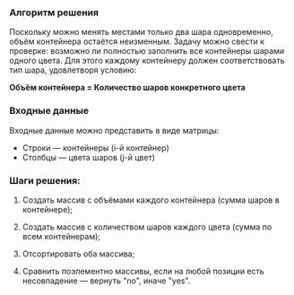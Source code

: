 ### Алгоритм решения
Поскольку можно менять местами только два шара одновременно, объём контейнера остаётся неизменным. Задачу можно свести к проверке: возможно ли полностью заполнить все контейнеры шарами одного цвета. Для этого каждому контейнеру должен соответствовать тип шара, удовлетворя условию:

**Объём контейнера = Количество шаров конкретного цвета**


### Входные данные
Входные данные можно представить в виде матрицы:

- Строки — контейнеры (i-й контейнер)
- Столбцы — цвета шаров (j-й цвет)


### Шаги решения:
1. Создать массив с объёмами каждого контейнера (сумма шаров в контейнере);

2. Создать массив с количеством шаров каждого цвета (сумма по всем контейнерам);

3. Отсортировать оба массива;

4. Сравнить поэлементно массивы, если на любой позиции есть несовпадение — вернуть "no", иначе "yes".